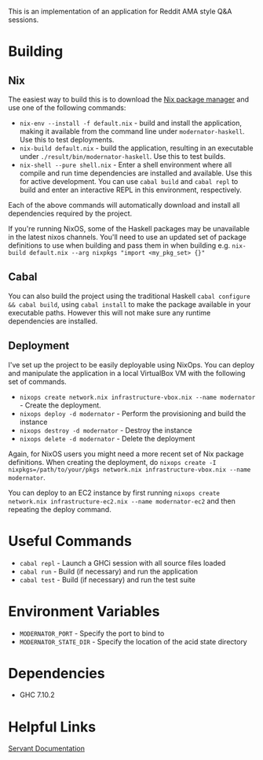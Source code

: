 This is an implementation of an application for Reddit AMA style Q&A sessions.

# Building

## Nix
The easiest way to build this is to download the [Nix package
manager](http://nixos.org/nix/) and use one of the following commands:

* `nix-env --install -f default.nix` - build and install the application, making
  it available from the command line under `modernator-haskell`. Use this to
  test deployments.
* `nix-build default.nix` - build the application, resulting in an executable
  under `./result/bin/modernator-haskell`. Use this to test builds.
* `nix-shell --pure shell.nix` - Enter a shell environment where all compile and
  run time dependencies are installed and available. Use this for active
  development. You can use `cabal build` and `cabal repl` to build and enter an
  interactive REPL in this environment, respectively.

Each of the above commands will automatically download and install all
dependencies required by the project.

If you're running NixOS, some of the Haskell packages may be unavailable in the
latest nixos channels. You'll need to use an updated set of package definitions
to use when building and pass them in when building e.g. `nix-build default.nix
--arg nixpkgs "import <my_pkg_set> {}"`

## Cabal
You can also build the project using the traditional Haskell `cabal configure &&
cabal build`, using `cabal install` to make the package available in your
executable paths. However this will not make sure any runtime dependencies are
installed.

## Deployment
I've set up the project to be easily deployable using NixOps. You can deploy and
manipulate the application in a local VirtualBox VM with the following set of
commands.

* `nixops create network.nix infrastructure-vbox.nix --name modernator` - Create
  the deployment.
* `nixops deploy -d modernator` - Perform the provisioning and build the
  instance
* `nixops destroy -d modernator` - Destroy the instance
* `nixops delete -d modernator` - Delete the deployment

Again, for NixOS users you might need a more recent set of Nix package
definitions. When creating the deployment, do `nixops create -I
nixpkgs=/path/to/your/pkgs network.nix infrastructure-vbox.nix --name
modernator`.

You can deploy to an EC2 instance by first running `nixops create network.nix
infrastructure-ec2.nix --name modernator-ec2` and then repeating the deploy
command.

# Useful Commands

* `cabal repl` - Launch a GHCi session with all source files loaded
* `cabal run` - Build (if necessary) and run the application
* `cabal test` - Build (if necessary) and run the test suite

# Environment Variables

* `MODERNATOR_PORT` - Specify the port to bind to
* `MODERNATOR_STATE_DIR` - Specify the location of the acid state directory

# Dependencies

* GHC 7.10.2

# Helpful Links
[Servant Documentation](http://haskell-servant.readthedocs.io/en/stable/)

